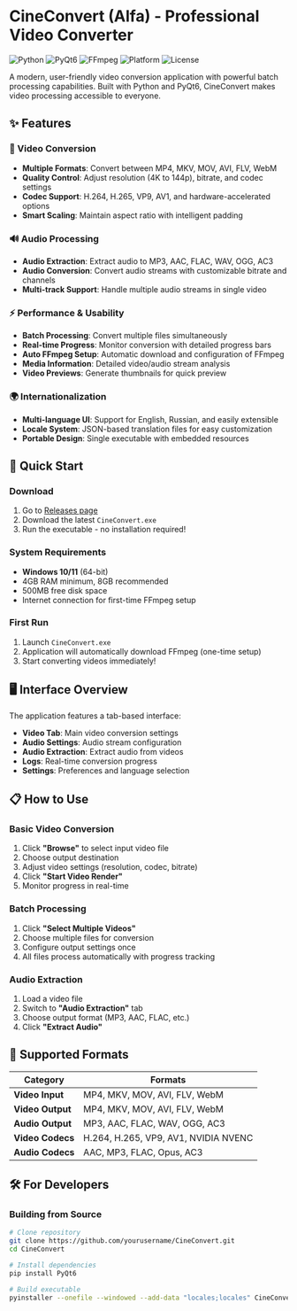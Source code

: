 # CineConvert (Alfa) - Professional Video Converter

![Python](https://img.shields.io/badge/Python-3.8%2B-blue)
![PyQt6](https://img.shields.io/badge/GUI-PyQt6-green)
![FFmpeg](https://img.shields.io/badge/Powered-FFmpeg-orange)
![Platform](https://img.shields.io/badge/Platform-Windows-lightgrey)
![License](https://img.shields.io/badge/License-MIT-yellow)

A modern, user-friendly video conversion application with powerful batch processing capabilities. Built with Python and PyQt6, CineConvert makes video processing accessible to everyone.

## ✨ Features

### 🎥 Video Conversion
- **Multiple Formats**: Convert between MP4, MKV, MOV, AVI, FLV, WebM
- **Quality Control**: Adjust resolution (4K to 144p), bitrate, and codec settings
- **Codec Support**: H.264, H.265, VP9, AV1, and hardware-accelerated options
- **Smart Scaling**: Maintain aspect ratio with intelligent padding

### 🔊 Audio Processing
- **Audio Extraction**: Extract audio to MP3, AAC, FLAC, WAV, OGG, AC3
- **Audio Conversion**: Convert audio streams with customizable bitrate and channels
- **Multi-track Support**: Handle multiple audio streams in single video

### ⚡ Performance & Usability
- **Batch Processing**: Convert multiple files simultaneously
- **Real-time Progress**: Monitor conversion with detailed progress bars
- **Auto FFmpeg Setup**: Automatic download and configuration of FFmpeg
- **Media Information**: Detailed video/audio stream analysis
- **Video Previews**: Generate thumbnails for quick preview

### 🌍 Internationalization
- **Multi-language UI**: Support for English, Russian, and easily extensible
- **Locale System**: JSON-based translation files for easy customization
- **Portable Design**: Single executable with embedded resources

## 🚀 Quick Start

### Download
1. Go to [Releases page](https://github.com/yourusername/CineConvert/releases)
2. Download the latest `CineConvert.exe`
3. Run the executable - no installation required!

### System Requirements
- **Windows 10/11** (64-bit)
- 4GB RAM minimum, 8GB recommended
- 500MB free disk space
- Internet connection for first-time FFmpeg setup

### First Run
1. Launch `CineConvert.exe`
2. Application will automatically download FFmpeg (one-time setup)
3. Start converting videos immediately!

## 🖥️ Interface Overview

The application features a tab-based interface:

- **Video Tab**: Main video conversion settings
- **Audio Settings**: Audio stream configuration
- **Audio Extraction**: Extract audio from videos
- **Logs**: Real-time conversion progress
- **Settings**: Preferences and language selection

## 📋 How to Use

### Basic Video Conversion
1. Click **"Browse"** to select input video file
2. Choose output destination
3. Adjust video settings (resolution, codec, bitrate)
4. Click **"Start Video Render"**
5. Monitor progress in real-time

### Batch Processing
1. Click **"Select Multiple Videos"**
2. Choose multiple files for conversion
3. Configure output settings once
4. All files process automatically with progress tracking

### Audio Extraction
1. Load a video file
2. Switch to **"Audio Extraction"** tab
3. Choose output format (MP3, AAC, FLAC, etc.)
4. Click **"Extract Audio"**

## 🎯 Supported Formats

| Category | Formats |
|----------|---------|
| **Video Input** | MP4, MKV, MOV, AVI, FLV, WebM |
| **Video Output** | MP4, MKV, MOV, AVI, FLV, WebM |
| **Audio Output** | MP3, AAC, FLAC, WAV, OGG, AC3 |
| **Video Codecs** | H.264, H.265, VP9, AV1, NVIDIA NVENC |
| **Audio Codecs** | AAC, MP3, FLAC, Opus, AC3 |

## 🛠️ For Developers

### Building from Source

```bash
# Clone repository
git clone https://github.com/yourusername/CineConvert.git
cd CineConvert

# Install dependencies
pip install PyQt6

# Build executable
pyinstaller --onefile --windowed --add-data "locales;locales" CineConvert.py
